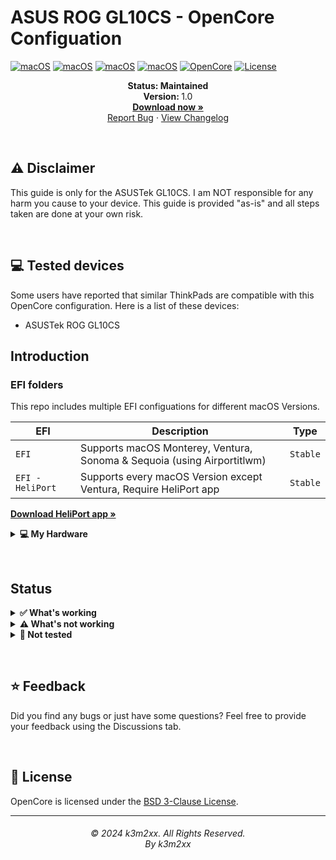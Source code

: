 # ASUS ROG GL10CS - OpenCore Configuation


[![macOS](https://img.shields.io/badge/macOS-Monterey-brightgreen.svg?logo=apple)](https://developer.apple.com/documentation/macos-release-notes)
[![macOS](https://img.shields.io/badge/macOS-Ventura-brightgreen.svg?logo=apple)](https://developer.apple.com/documentation/macos-release-notes)
[![macOS](https://img.shields.io/badge/macOS-Sonoma-brightgreen.svg?logo=apple)](https://developer.apple.com/documentation/macos-release-notes)
[![macOS](https://img.shields.io/badge/macOS-Sequoia-brightgreen.svg?logo=apple)](https://developer.apple.com/documentation/macos-release-notes)
[![OpenCore](https://img.shields.io/badge/OpenCore-1.0.0-blue.svg)](https://github.com/acidanthera/OpenCorePkg)
[![License](https://img.shields.io/badge/license-MIT-purple.svg)](/LICENSE)

<p align="center">
   <strong>Status: Maintained</strong>
   <br />
   <strong>Version: </strong>1.0
   <br />
   <a href="https://github.com/k3m2xx/gl10cs-oc/releases"><strong>Download now »</strong></a>
   <br />
   <a href="https://github.com/k3m2xx/gl10cs-oc/issues">Report Bug</a>
   ·
   <a href="https://github.com/k3m2xx/gl10cs-oc/blob/main/CHANGELOG.md">View Changelog</a>
  </p>
</p>
</br>

## ⚠️ Disclaimer
This guide is only for the ASUSTek GL10CS. I am NOT responsible for any harm you cause to your device. This guide is provided "as-is" and all steps taken are done at your own risk.

&nbsp;

## 💻 Tested devices
Some users have reported that similar ThinkPads are compatible with this OpenCore configuration. Here is a list of these devices:

- ASUSTek ROG GL10CS

## Introduction

### EFI folders

This repo includes multiple EFI configuations for different macOS Versions.

| EFI               | Description                                                               | Type      |
| ----------------- | ------------------------------------------------------------------------- | --------- |
| `EFI`             | Supports macOS Monterey, Ventura, Sonoma & Sequoia (using Airportitlwm)   | `Stable`  |
| `EFI - HeliPort`  | Supports every macOS Version except Ventura, Require HeliPort app         | `Stable`  |

<a href="https://github.com/OpenIntelWireless/HeliPort/releases"><strong>
Download HeliPort app »</strong></a>

<details>
<summary><strong>💻 My Hardware</strong></summary>
<br>
These are the Hardware component I use. But this OpenCore configuation <strong>should still work</strong> with your device, even if the components are not equal.

Check the model of your WiFi & Bluetooth card. Intel cards should be compatible with itlwm (or AirportItlwm). If your card is from another manufacturer, please check if your card supports macOS. macOS Sonoma no longer supports Broadcom Wifi cards.

| Category  | Component                            |
| --------- | ------------------------------------ |
| CPU       | Intel Core i5-9400                   |
| GPU       | NVIDIA GeForce GTX1050 2GB           |
| SSD       | Crucial SSD 512GB                    |
| Memory    | 16GB DDR4 2677Mhz                    |
| Camera    | None                                 |
| WiFi & BT | Intel AC9560   Not Working           |

</details>  

</details>

&nbsp;

## Status

<details>  
<summary><strong>✅ What's working</strong></summary>
</br>
 
- [X] USB Ports 
- [X] HDMI
- [X] Dualbooting Windows 
</details>

<details>  
<summary><strong>⚠️ What's not working</strong></summary>
</br>

- [ ] Safari DRM 
  - Use Chromium powered Browser or Firefox to watch Amazon Prime Video, Netflix, Disney+ and others.
- [ ] Intel WiFi & Bluetooth
- [ ] AirDrop & Continuity 
  - Only devices with Intel WiFi affected
- [ ] Fingerprint Reader 
  - Disabled with NoTouchID kext
- [ ] Thunderbolt 3
- [ ] Sidecar Wireless
- [ ] Apple Watch Unlock

</details>

<details>  
<summary><strong>🔄 Not tested</strong></summary>
</br>

- [ ] WWAN

</details>

&nbsp;

## ⭐️ Feedback
Did you find any bugs or just have some questions? Feel free to provide your feedback using the Discussions tab.

&nbsp;

## 📜 License

OpenCore is licensed under the [BSD 3-Clause License](https://github.com/acidanthera/OpenCorePkg/blob/master/LICENSE.txt).

<hr>
<h6 align="center">© 2024 k3m2xx. All Rights Reserved. 
<br>
By k3m2xx
</p>
